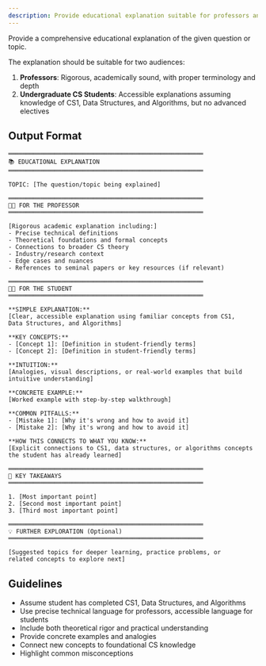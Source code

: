 ```yaml
---
description: Provide educational explanation suitable for professors and undergraduate CS students
---
```


Provide a comprehensive educational explanation of the given question or topic.

The explanation should be suitable for two audiences:
1. **Professors**: Rigorous, academically sound, with proper terminology and depth
2. **Undergraduate CS Students**: Accessible explanations assuming knowledge of CS1, Data Structures, and Algorithms, but no advanced electives

## Output Format

```
═══════════════════════════════════════════════════════
📚 EDUCATIONAL EXPLANATION
═══════════════════════════════════════════════════════

TOPIC: [The question/topic being explained]

═══════════════════════════════════════════════════════
👨‍🏫 FOR THE PROFESSOR
═══════════════════════════════════════════════════════

[Rigorous academic explanation including:]
- Precise technical definitions
- Theoretical foundations and formal concepts
- Connections to broader CS theory
- Industry/research context
- Edge cases and nuances
- References to seminal papers or key resources (if relevant)

═══════════════════════════════════════════════════════
👨‍🎓 FOR THE STUDENT
═══════════════════════════════════════════════════════

**SIMPLE EXPLANATION:**
[Clear, accessible explanation using familiar concepts from CS1,
Data Structures, and Algorithms]

**KEY CONCEPTS:**
- [Concept 1]: [Definition in student-friendly terms]
- [Concept 2]: [Definition in student-friendly terms]

**INTUITION:**
[Analogies, visual descriptions, or real-world examples that build
intuitive understanding]

**CONCRETE EXAMPLE:**
[Worked example with step-by-step walkthrough]

**COMMON PITFALLS:**
- [Mistake 1]: [Why it's wrong and how to avoid it]
- [Mistake 2]: [Why it's wrong and how to avoid it]

**HOW THIS CONNECTS TO WHAT YOU KNOW:**
[Explicit connections to CS1, data structures, or algorithms concepts
the student has already learned]

═══════════════════════════════════════════════════════
🔑 KEY TAKEAWAYS
═══════════════════════════════════════════════════════

1. [Most important point]
2. [Second most important point]
3. [Third most important point]

═══════════════════════════════════════════════════════
💡 FURTHER EXPLORATION (Optional)
═══════════════════════════════════════════════════════

[Suggested topics for deeper learning, practice problems, or
related concepts to explore next]
```

## Guidelines

- Assume student has completed CS1, Data Structures, and Algorithms
- Use precise technical language for professors, accessible language for students
- Include both theoretical rigor and practical understanding
- Provide concrete examples and analogies
- Connect new concepts to foundational CS knowledge
- Highlight common misconceptions
